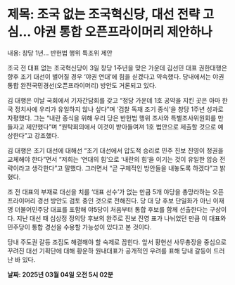 # **제목: 조국 없는 조국혁신당, 대선 전략 고심… 야권 통합 오픈프라이머리 제안하나**

  내용: 창당 1년… 반헌법 행위 특조위 제안

조국 전 대표 없는 조국혁신당이 3일 창당 1주년을 맞은 가운데 김선민 대표 권한대행은 향후 조기 대선이 벌어질 경우 ‘야권 연대’에 힘을 싣겠다고 약속했다. 당내에서는 야권 통합 완전국민경선(오픈프라이머리) 방안도 거론되고 있다.

김 대행은 이날 국회에서 기자간담회를 갖고 “정당 가운데 1호 공약을 지킨 곳은 아마 한국 정치사에 우리가 유일하지 않나 싶다”며 ‘검찰 독재 조기 종식’을 창당 1주년 성과로 자평했다. 그는 “내란 종식을 위해 우리 당은 반헌법 행위 조사와 특별조사위원회를 만들자고 제안했다”며 “원탁회의에서 이것이 받아들여져 1호 법안으로 제출할 것으로 예상한다”고 강조했다.

김 대행은 조기 대선에 대해선 “조기 대선에서 압도적 승리로 민주 진보 진영이 정권을 교체해야 한다”면서 “저희는 ‘연대의 힘’으로 ‘내란의 힘’을 이기는 것이 유일한 압승 전략이라고 생각한다”고 말했다. 그러면서 “곧 구체적인 방안들을 내놓도록 하겠다”고 밝혔다.

조 전 대표의 부재로 대선을 치를 ‘대표 선수’가 없는 만큼 5개 야당을 총망라하는 오픈프라이머리 경선 방안도 검토 중인 것으로 전해진다. 당 대 당 후보 단일화가 아닌 이재명 더불어민주당 대표를 포함해 야5당이 처음부터 통합 후보를 함께 선출한다는 구상이다. 지난 대선 때 심상정 정의당 후보의 완주로 진보 진영 표가 나뉘었던 만큼 이 대표와 민주당이 통합 경선을 수용할 가능성이 있다고 본 것이다.

당내 주도권 갈등 조짐도 해결해야 할 숙제로 꼽힌다. 앞서 황현선 사무총장을 중심으로 꾸려진 대선 기획단에 대해 황운하 원내대표가 공개적인 우려를 표해 당내 갈등이 드러난 바 있다.

  **날짜: 2025년 03월 04일 오전 5시 02분**
